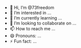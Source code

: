 - 👋 Hi, I’m @73freedom
- 👀 I’m interested in ...
- 🌱 I’m currently learning ...
- 💞️ I’m looking to collaborate on ...
- 📫 How to reach me ...
- 😄 Pronouns: ...
- ⚡ Fun fact: ...

<!---
73freedom/73freedom is a ✨ special ✨ repository because its `README.md` (this file) appears on your GitHub profile.
You can click the Preview link to take a look at your changes.
--->
